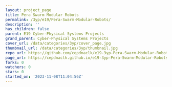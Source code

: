 ```yaml
---
layout: project_page
title: Pera Swarm Modular Robots
permalink: /3yp/e19/Pera-Swarm-Modular-Robots/
description: ''
has_children: false
parent: E19 Cyber-Physical Systems Projects
grand_parent: Cyber-Physical Systems Projects
cover_url: /data/categories/3yp/cover_page.jpg
thumbnail_url: /data/categories/3yp/thumbnail.jpg
repo_url: https://github.com/cepdnaclk/e19-3yp-Pera-Swarm-Modular-Robots
page_url: https://cepdnaclk.github.io/e19-3yp-Pera-Swarm-Modular-Robots
forks: 0
watchers: 0
stars: 0
started_on: '2023-11-08T11:04:56Z'
---
```


